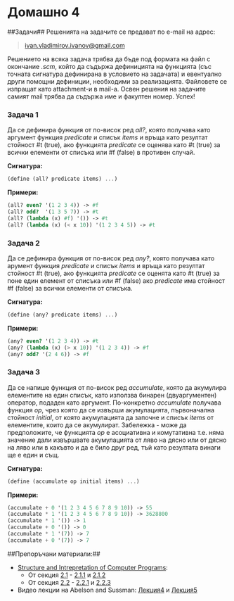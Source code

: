 Домашно 4
===========

##Задачи##
Решенията на задачите се предават по e-mail на адрес:

> ivan.vladimirov.ivanov@gmail.com

Решението на всяка задача трябва да бъде под формата на файл с окончание *.scm*, който да съдържа дефиницията на функцията (със точната сигнатура дефинирана в условието на задачата) и евентуално други помощни дефиниции, необходими за реализацията. Файловете се изпращат като attachment-и в mail-a. Освен решения на задачите самият mail трябва да съдържа име и факултен номер. Успех!


### Задача 1 ###
Да се дефинира функция от по-висок ред *all?*, която получава като аргумент функция *predicate* и списък *items* и връща като резултат стойност #t (true), ако функцията *predicate* се оценява като #t (true) за всички елементи от списъка или #f (false) в противен случай.

**Сигнатура:**
```scheme
(define (all? predicate items) ...)
```

**Примери:**
```scheme
(all? even? '(1 2 3 4)) -> #f
(all? odd?  '(1 3 5 7)) -> #t
(all? (lambda (x) #f) '()) -> #t
(all? (lambda (x) (< x 10)) '(1 2 3 4 5)) -> #t
```

### Задача 2 ###
Да се дефинира функция от по-висок ред *any?*, която получава като арумент функция *predicate* и списък *items* и връща като резултат стойност #t (true), ако функцията *predicate* се оценята като #t (true) за поне един елемент от списъка или #f (false) ако *predicate* има стойност #f (false) за всички елементи от списъка.

**Сигнатура:**
```scheme
(define (any? predicate items) ...)
```

**Примери:**
```scheme
(any? even? '(1 2 3 4)) -> #t
(any? (lambda (x) (> x 10)) '(1 2 3 4)) -> #f
(any? odd? '(2 4 6)) -> #f
```

### Задача 3 ###
Да се напише функция от по-висок ред *accumulate*, която да акумулира елементите на един списък, като използва бинарен (двуаргументен) оператор, подаден като аргумент. По-конкретно *accumulate* получава функция *op*, чрез която да се извърши акумулацията, първоначална стойност *initial*, от която акумулацията да започне и списък *items* от елементите, които да се акумулират. Забележка - може да предположите, че функцията *op* е асоциативна и комутативна т.е. няма значение дали извършвате акумулацията от ляво на дясно или от дясно на ляво или в какъвто и да е било друг ред, тъй като резултата винаги ще е един и същ.

**Сигнатура:**
```scheme
(define (accumulate op initial items) ...)
```

**Примери:**
```scheme
(accumulate + 0 '(1 2 3 4 5 6 7 8 9 10)) -> 55
(accumulate * 1 '(1 2 3 4 5 6 7 8 9 10)) -> 3628800
(accumulate * 1 '()) -> 1
(accumulate + 0 '()) -> 0
(accumulate * 1 '(7)) -> 7
(accumulate + 0 '(7)) -> 7
```

##Препоръчани материали:##

* [Structure and Intrepretation of Computer Programs](http://mitpress.mit.edu/sicp/full-text/book/book.html):
    * От секция [2.1](http://mitpress.mit.edu/sicp/full-text/book/book-Z-H-14.html#%_sec_2.1) - [2.1.1](http://mitpress.mit.edu/sicp/full-text/book/book-Z-H-14.html#%_sec_2.1.1) и [2.1.2](http://mitpress.mit.edu/sicp/full-text/book/book-Z-H-14.html#%_sec_2.1.2)
    * От секция [2.2](http://mitpress.mit.edu/sicp/full-text/book/book-Z-H-15.html#%_sec_2.2) - [2.2.1](http://mitpress.mit.edu/sicp/full-text/book/book-Z-H-15.html#%_sec_2.2.1) и [2.2.3](http://mitpress.mit.edu/sicp/full-text/book/book-Z-H-15.html#%_sec_2.2.3)
* Видео лекции на Abelson and Sussman: [Лекция4](http://www.youtube.com/watch?v=ymsbTVLbyN4) и [Лекция5](http://www.youtube.com/watch?v=2QgZVYI3tDs)


